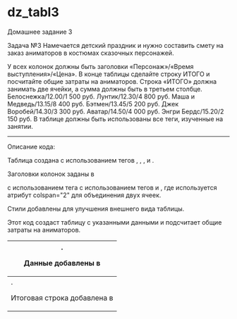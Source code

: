 # dz_tabl3

Домашнее задание 3

Задача №3
Намечается детский праздник и нужно составить смету на заказ аниматоров в костюмах сказочных персонажей.

У всех колонок должны быть заголовки «Персонаж»/«Время выступления»/«Цена».
В конце таблицы сделайте строку ИТОГО и посчитайте общие затраты на аниматоров. Строка «ИТОГО» должна занимать две ячейки, а сумма должны быть в третьем столбце.
Белоснежка/12.00/1 500 руб.
Лунтик/12.30/4 800 руб.
Маша и Медведь/13.15/8 400 руб.
Бэтмен/13.45/5 200 руб.
Джек Воробей/14.30/3 300 руб.
Аватар/14.50/4 000 руб.
Энгри Бердс/15.20/2 150 руб. В таблице должны быть использованы все теги, изученные на занятии.

-----------------------------------------------

Описание кода:


Таблица создана с использованием тегов <table>, <thead>, <tbody>, и <tfoot>.

Заголовки колонок заданы в <thead> с использованием тега <th>.

Данные добавлены в <tbody> с использованием тегов <tr> и <td>.

Итоговая строка добавлена в <tfoot>, где используется атрибут colspan="2" для объединения двух ячеек.

Стили добавлены для улучшения внешнего вида таблицы.


Этот код создаст таблицу с указанными данными и подсчитает общие затраты на аниматоров.